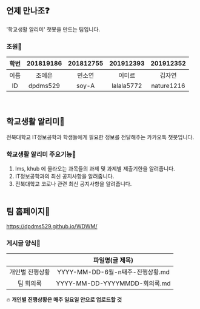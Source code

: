 ## 언제 만나조&#10067;
'학교생활 알리미' 챗봇을 만드는 팀입니다.

### 조원&#127800;
| 학번 | 201819186 | 201812755 | 201912393 | 201912352 |
| :---: | :---: | :---: | :---: | :---: |
| 이름 | 조예은 | 민소연 | 이미르 | 김자연 |
| ID | dpdms529 | soy-A | lalala5772 | nature1216 |
<br/>

## 학교생활 알리미&#127979;
전북대학교 IT정보공학과 학생들에게 필요한 정보를 전달해주는 카카오톡 챗봇입니다.
<br/>

### 학교생활 알리미 주요기능&#128172;
1. lms, khub 에 올라오는 과목들의 과제 및 과제별 제출기한을 알려줍니다.
2. IT정보공학과의 최신 공지사항을 알려줍니다.
3. 전북대학교 코로나 관련 최신 공지사항을 알려줍니다.
<br/><br/>

## 팀 홈페이지&#128214;
https://dpdms529.github.io/WDWM/

### 게시글 양식&#128196;
|   | 파일명(글 제목) |
| :---: | :---: |
| 개인별 진행상황 | YYYY-MM-DD-6월-n째주-진행상황.md |
| 팀 회의록 | YYYY-MM-DD-YYYYMMDD-회의록.md |

&#128293; **개인별 진행상황은 매주 일요일 안으로 업로드할 것**
